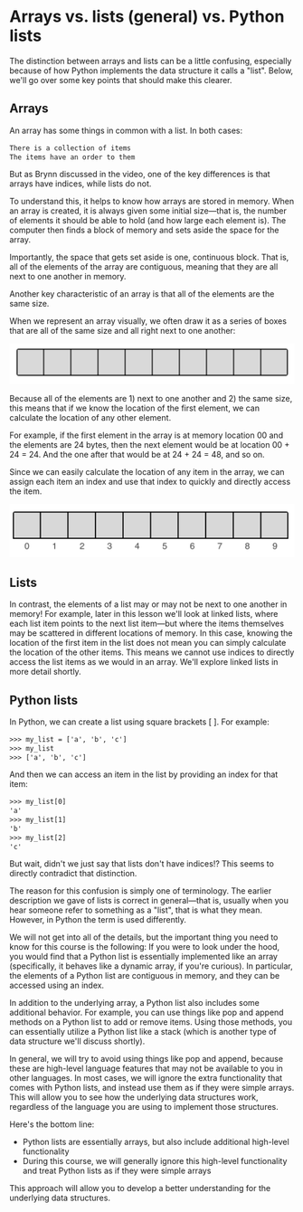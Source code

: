 # Arrays vs. lists (general) vs. Python lists

The distinction between arrays and lists can be a little confusing, especially because of how Python implements the data structure it calls a "list". Below, we'll go over some key points that should make this clearer.
## Arrays

An array has some things in common with a list. In both cases:

    There is a collection of items
    The items have an order to them

But as Brynn discussed in the video, one of the key differences is that arrays have indices, while lists do not.

To understand this, it helps to know how arrays are stored in memory. When an array is created, it is always given some initial size—that is, the number of elements it should be able to hold (and how large each element is). The computer then finds a block of memory and sets aside the space for the array.

Importantly, the space that gets set aside is one, continuous block. That is, all of the elements of the array are contiguous, meaning that they are all next to one another in memory.

Another key characteristic of an array is that all of the elements are the same size.

When we represent an array visually, we often draw it as a series of boxes that are all of the same size and all right next to one another:

![alt text](assets/array.png "Title")

Because all of the elements are 1) next to one another and 2) the same size, this means that if we know the location of the first element, we can calculate the location of any other element.

For example, if the first element in the array is at memory location 00 and the elements are 24 bytes, then the next element would be at location 00 + 24 = 24. And the one after that would be at 24 + 24 = 48, and so on.

Since we can easily calculate the location of any item in the array, we can assign each item an index and use that index to quickly and directly access the item.

![alt text](assets/array_index.png "Title")

## Lists

In contrast, the elements of a list may or may not be next to one another in memory! For example, later in this lesson we'll look at linked lists, where each list item points to the next list item—but where the items themselves may be scattered in different locations of memory. In this case, knowing the location of the first item in the list does not mean you can simply calculate the location of the other items. This means we cannot use indices to directly access the list items as we would in an array. We'll explore linked lists in more detail shortly.

## Python lists

In Python, we can create a list using square brackets [ ]. For example:

    >>> my_list = ['a', 'b', 'c']
    >>> my_list
    >>> ['a', 'b', 'c']

And then we can access an item in the list by providing an index for that item:

    >>> my_list[0]
    'a'
    >>> my_list[1]
    'b'
    >>> my_list[2]
    'c'

But wait, didn't we just say that lists don't have indices!? This seems to directly contradict that distinction.

The reason for this confusion is simply one of terminology. The earlier description we gave of lists is correct in general—that is, usually when you hear someone refer to something as a "list", that is what they mean. However, in Python the term is used differently.

We will not get into all of the details, but the important thing you need to know for this course is the following: If you were to look under the hood, you would find that a Python list is essentially implemented like an array (specifically, it behaves like a dynamic array, if you're curious). In particular, the elements of a Python list are contiguous in memory, and they can be accessed using an index.

In addition to the underlying array, a Python list also includes some additional behavior. For example, you can use things like pop and append methods on a Python list to add or remove items. Using those methods, you can essentially utilize a Python list like a stack (which is another type of data structure we'll discuss shortly).

In general, we will try to avoid using things like pop and append, because these are high-level language features that may not be available to you in other languages. In most cases, we will ignore the extra functionality that comes with Python lists, and instead use them as if they were simple arrays. This will allow you to see how the underlying data structures work, regardless of the language you are using to implement those structures.

Here's the bottom line:

- Python lists are essentially arrays, but also include additional high-level functionality
- During this course, we will generally ignore this high-level functionality and treat Python lists as if they were simple arrays

This approach will allow you to develop a better understanding for the underlying data structures.
